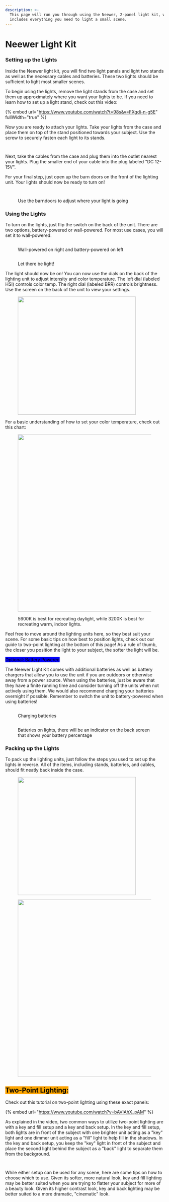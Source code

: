 ```yaml
---
description: >-
  This page will run you through using the Neewer, 2-panel light kit, which
  includes everything you need to light a small scene.
---
```


# Neewer Light Kit

### Setting up the Lights

Inside the Neewer light kit, you will find two light panels and light two stands as well as the necessary cables and batteries. These two lights should be sufficient to light most smaller scenes.

To begin using the lights, remove the light stands from the case and set them up approximately where you want your lights to be. If you need to learn how to set up a light stand, check out this video:&#x20;

{% embed url="https://www.youtube.com/watch?t=98s&v=FXgdi-n-g5E" fullWidth="true" %}

Now you are ready to attach your lights. Take your lights from the case and place them on top of the stand positioned towards your subject. Use the screw to securely fasten each light to its stands.

<div>

<figure><img src="../../.gitbook/assets/Screw (attach to stand).jpg" alt=""><figcaption></figcaption></figure>

 

<figure><img src="../../.gitbook/assets/DC 12-15V.jpg" alt=""><figcaption></figcaption></figure>

</div>

Next, take the cables from the case and plug them into the outlet nearest your lights. Plug the smaller end of your cable into the plug labeled "DC 12-15V".&#x20;

For your final step, just open up the barn doors on the front of the lighting unit. Your lights should now be ready to turn on!

<div>

<figure><img src="../../.gitbook/assets/Barn Doors Close.jpg" alt=""><figcaption></figcaption></figure>

 

<figure><img src="../../.gitbook/assets/Barn Doors Open.jpg" alt=""><figcaption><p>Use the barndoors to adjust where your light is going</p></figcaption></figure>

</div>

### Using the Lights

To turn on the lights, just flip the switch on the back of the unit. There are two options, battery-powered or wall-powered. For most use cases, you will set it to wall-powered.&#x20;

<div>

<figure><img src="../../.gitbook/assets/Power Switch.jpg" alt=""><figcaption><p>Wall-powered on right and battery-powered on left</p></figcaption></figure>

 

<figure><img src="../../.gitbook/assets/Light on!.jpg" alt=""><figcaption><p>Let there be light!</p></figcaption></figure>

</div>

The light should now be on! You can now use the dials on the back of the lighting unit to adjust intensity and color temperature. The left dial (labeled HSI) controls color temp. The right dial (labeled BRR) controls brightness. Use the screen on the back of the unit to view your settings.

<figure><img src="../../.gitbook/assets/Dials on back.jpg" alt="" width="375"><figcaption></figcaption></figure>

For a basic understanding of how to set your color temperature, check out this chart:

<figure><img src="../../.gitbook/assets/Kelvin-Scale-755.jpg" alt="" width="563"><figcaption><p>5600K is best for recreating daylight, while 3200K is best for recreating warm, indoor lights.</p></figcaption></figure>

Feel free to move around the lighting units here, so they best suit your scene. For some basic tips on how best to position lights, check out our guide to two-point lighting at the bottom of this page! As a rule of thumb, the closer you position the light to your subject, the softer the light will be.

<mark style="background-color:blue;">Optional: Battery Powered</mark>

The Neewer Light Kit comes with additional batteries as well as battery chargers that allow you to use the unit if you are outdoors or otherwise away from a power source. When using the batteries, just be aware that they have a finite running time and consider turning off the units when not actively using them. We would also recommend charging your batteries overnight if possible. Remember to switch the unit to battery-powered when using batteries!

<div>

<figure><img src="../../.gitbook/assets/IMG_0733.jpg" alt=""><figcaption><p>Charging batteries</p></figcaption></figure>

 

<figure><img src="../../.gitbook/assets/IMG_0735 (2).jpg" alt=""><figcaption><p>Batteries on lights, there will be an indicator on the back screen that shows your battery percentage</p></figcaption></figure>

</div>

### Packing up the Lights

To pack up the lighting units, just follow the steps you used to set up the lights in reverse. All of the items, including stands, batteries, and cables, should fit neatly back inside the case.

<div>

<figure><img src="../../.gitbook/assets/Packed Case.jpg" alt="" width="375"><figcaption></figcaption></figure>

 

<figure><img src="../../.gitbook/assets/Case (Full) (1).jpg" alt="" width="563"><figcaption></figcaption></figure>

</div>

## <mark style="background-color:orange;">Two-Point Lighting:</mark>

Check out this tutorial on two-point lighting using these exact panels:

{% embed url="https://www.youtube.com/watch?v=bAVlAhX_pAM" %}

As explained in the video, two common ways to utilize two-point lighting are with a key and fill setup and a key and back setup. In the key and fill setup, both lights are in front of the subject with one brighter unit acting as a "key" light and one dimmer unit acting as a "fill" light to help fill in the shadows. In the key and back setup, you keep the "key" light in front of the subject and place the second light behind the subject as a "back" light to separate them from the background.

<div>

<figure><img src="../../.gitbook/assets/KeyFill Lighting.jpg" alt=""><figcaption></figcaption></figure>

 

<figure><img src="../../.gitbook/assets/Key and Back.jpg" alt=""><figcaption></figcaption></figure>

</div>

While either setup can be used for any scene, here are some tips on how to choose which to use. Given its softer, more natural look, key and fill lighting may be better suited when you are trying to flatter your subject for more of a beauty look. Given its higher contrast look, key and back lighting may be better suited to a more dramatic, "cinematic" look.
